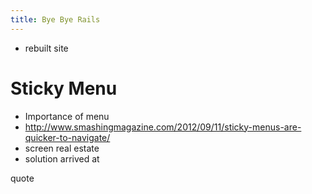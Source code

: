 ```yaml
---
title: Bye Bye Rails
---
```


- rebuilt site

# Sticky Menu

- Importance of menu
- http://www.smashingmagazine.com/2012/09/11/sticky-menus-are-quicker-to-navigate/
- screen real estate
- solution arrived at

quote
